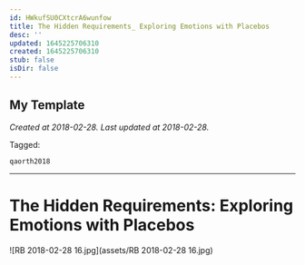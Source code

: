 ```yaml
---
id: HWkufSU0CXtcrA6wunfow
title: The Hidden Requirements_ Exploring Emotions with Placebos
desc: ''
updated: 1645225706310
created: 1645225706310
stub: false
isDir: false
---
```

My Template
---

_Created at 2018-02-28._
_Last updated at 2018-02-28._



Tagged: 
```
qaorth2018
```


---

# The Hidden Requirements: Exploring Emotions with Placebos


![RB 2018-02-28 16.jpg](assets/RB 2018-02-28 16.jpg)


